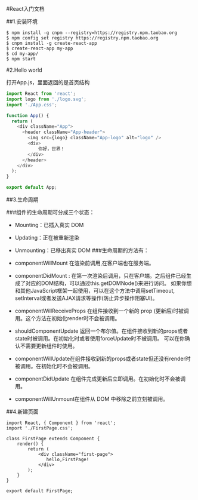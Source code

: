 #React入门文档

##1.安装环境
```
$ npm install -g cnpm --registry=https://registry.npm.taobao.org
$ npm config set registry https://registry.npm.taobao.org
$ cnpm install -g create-react-app
$ create-react-app my-app
$ cd my-app/
$ npm start
```

#2.Hello world

打开App.js，里面返回的是首页结构
```javascript
import React from 'react';
import logo from './logo.svg';
import './App.css';

function App() {
  return (
    <div className="App">
      <header className="App-header">
        <img src={logo} className="App-logo" alt="logo" />
        <div>
            你好，世界！
        </div>
      </header>
    </div>
  );
}

export default App;
```

##3.生命周期

###组件的生命周期可分成三个状态：
 * Mounting：已插入真实 DOM
 * Updating：正在被重新渲染
 * Unmounting：已移出真实 DOM
###生命周期的方法有：

* componentWillMount 在渲染前调用,在客户端也在服务端。
* componentDidMount : 在第一次渲染后调用，只在客户端。之后组件已经生成了对应的DOM结构，可以通过this.getDOMNode()来进行访问。 如果你想和其他JavaScript框架一起使用，可以在这个方法中调用setTimeout, setInterval或者发送AJAX请求等操作(防止异步操作阻塞UI)。
* componentWillReceiveProps 在组件接收到一个新的 prop (更新后)时被调用。这个方法在初始化render时不会被调用。
* shouldComponentUpdate 返回一个布尔值。在组件接收到新的props或者state时被调用。在初始化时或者使用forceUpdate时不被调用。
可以在你确认不需要更新组件时使用。
* componentWillUpdate在组件接收到新的props或者state但还没有render时被调用。在初始化时不会被调用。
* componentDidUpdate 在组件完成更新后立即调用。在初始化时不会被调用。
* componentWillUnmount在组件从 DOM 中移除之前立刻被调用。

##4.新建页面
```
import React, { Component } from 'react';
import './FirstPage.css';

class FirstPage extends Component {
    render() {
        return (
            <div className="first-page">
               hello,FirstPage!
            </div>
        );
    }
}

export default FirstPage;
```

